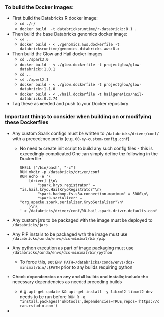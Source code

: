 ### To build the Docker images: 
* First build the Databricks R docker image:
    - ```cd ./r/```
    - ```docker build  -t databricksruntime/r-databricks:8.1 .```
* Then build the base Databricks genomics docker image: 
    - ```cd ..```
    - ```docker build - < ./genomics.aws.dockerfile -t databricksruntime/genomics-databricks-aws:8.x```
* Then build the Glow and Hail docker images
    - ```cd ./spark3.0```
    - ```docker build - < ./glow.dockerfile -t projectglow/glow-databricks:1.0.1```
    - ```cd ..```
    - ```cd ./spark3.1```
    - ```docker build - < ./glow.dockerfile -t projectglow/glow-databricks:1.1.0```
    - ```docker build - < ./hail.dockerfile -t hailgenetics/hail-databricks:0.2.74```
* Tag these as needed and push to your Docker repository

### Important things to consider when building on or modifying these Dockerfiles
* Any custom Spark configs must be written to ```/databricks/driver/conf/``` with a precedence prefix (e.g. ```00-my-custom-config.conf```)
  * No need to create init script to build any such config files - this is exceedingly complicated
    One can simply define the following in the Dockerfile
    ```
    SHELL ["/bin/bash", "-c"]
    RUN mkdir -p /databricks/driver/conf
    RUN echo -e '\
        [driver] {\n\
            "spark.kryo.registrator" = "is.hail.kryo.HailKryoRegistrator"\n\
            "spark.hadoop.fs.s3a.connection.maximum" = 5000\n\
            "spark.serializer" = "org.apache.spark.serializer.KryoSerializer"\n\
        }\n\
    ' > /databricks/driver/conf/00-hail-spark-driver-defaults.conf
    ```

* Any custom jars to be packaged with the image must be deployed to ```/databricks/jars``` 
* Any PIP installs to be packaged with the image must use ```/databricks/conda/envs/dcs-minimal/bin/pip```
* Any python execution as part of image packaging must use ```/databricks/conda/envs/dcs-minimal/bin/python``` 
  * To force this, set ```ENV PATH=/databricks/conda/envs/dcs-minimal/bin/:$PATH``` prior to any builds requiring python
* Check dependencies on any and all builds and installs; include the necessary dependencies as needed preceding builds
  * e.g. ```apt-get update && apt-get install -y libxml2 libxml2-dev``` needs to be run before ```RUN R -e "install.packages('ukbtools',dependencies=TRUE,repos='https://cran.rstudio.com')```
* 
